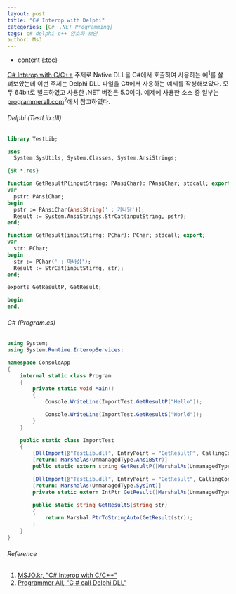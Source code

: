 ```yaml
---
layout: post
title: "C# Interop with Delphi"
categories: [C#ㆍ.NET Programming]
tags: c# delphi c++ 암호화 보안
author: MsJ
---
```


* content
{:toc}

[C# Interop with C/C\+\+](https://msjo.kr/2019/10/15/1/) 주제로 Native DLL을 C#에서 호출하여 사용하는 예<sup>1</sup>를 살펴보았는데 이번 주제는 Delphi DLL 파일을 C#에서 사용하는 예제를 작성해보았다. 모두 64bit로 빌드하였고 사용한 .NET 버전은 5.0이다. 예제에 사용한 소스 중 일부는 [programmerall.com](https://www.programmerall.com/article/81761896537/)<sup>2</sup>에서 참고하였다.

###### Delphi (TestLib.dll)
```pascal
library TestLib;

uses
  System.SysUtils, System.Classes, System.AnsiStrings;

{$R *.res}

function GetResultP(inputString: PAnsiChar): PAnsiChar; stdcall; export;
var
  pstr: PAnsiChar;
begin
  pstr := PAnsiChar(AnsiString(' : 가나닭'));
  Result := System.AnsiStrings.StrCat(inputString, pstr);
end;

function GetResult(inputStirng: PChar): PChar; stdcall; export;
var
  str: PChar;
begin
  str := PChar(' : 마바삵');
  Result := StrCat(inputStirng, str);
end;

exports GetResultP, GetResult;

begin
end.
```





###### C# (Program.cs)
```cs
using System;
using System.Runtime.InteropServices;

namespace ConsoleApp
{
    internal static class Program
    {
        private static void Main()
        {
            Console.WriteLine(ImportTest.GetResultP("Hello"));

            Console.WriteLine(ImportTest.GetResultS("World"));
        }
    }

    public static class ImportTest
    {
        [DllImport(@"TestLib.dll", EntryPoint = "GetResultP", CallingConvention = CallingConvention.StdCall, CharSet = CharSet.Ansi)]
        [return: MarshalAs(UnmanagedType.AnsiBStr)]
        public static extern string GetResultP([MarshalAs(UnmanagedType.AnsiBStr)] string inputString);

        [DllImport(@"TestLib.dll", EntryPoint = "GetResult", CallingConvention = CallingConvention.StdCall, CharSet = CharSet.Unicode)]
        [return: MarshalAs(UnmanagedType.SysInt)]
        private static extern IntPtr GetResult([MarshalAs(UnmanagedType.LPWStr)] string inputString);

        public static string GetResultS(string str)
        {
            return Marshal.PtrToStringAuto(GetResult(str));
        }
    }
}
```

###### Reference
1. [MSJO.kr, "C# Interop with C/C\+\+"](https://msjo.kr/2019/10/15/1/)
2. [Programmer All, "C # call Delphi DLL"](https://www.programmerall.com/article/81761896537/)
